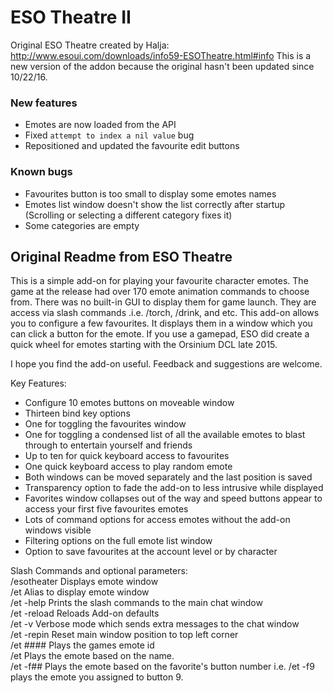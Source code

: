 # ESO Theatre II

Original ESO Theatre created by Halja: http://www.esoui.com/downloads/info59-ESOTheatre.html#info
This is a new version of the addon because the original hasn't been updated since 10/22/16.

### New features

* Emotes are now loaded from the API
* Fixed ```attempt to index a nil value``` bug
* Repositioned and updated the favourite edit buttons

### Known bugs
* Favourites button is too small to display some emotes names
* Emotes list window doesn't show the list correctly after startup (Scrolling or selecting a different category fixes it)
* Some categories are empty

Original Readme from ESO Theatre
--------------------

This is a simple add-on for playing your favourite character emotes. The game at the release had over 170 emote animation commands to choose from. There was no built-in GUI to display them for game launch. They are access via slash commands .i.e. /torch, /drink, and etc. This add-on allows you to configure a few favourites. It displays them in a window which you can click a button for the emote. If you use a gamepad, ESO did create a quick wheel for emotes starting with the Orsinium DCL late 2015.  

I hope you find the add-on useful. Feedback and suggestions are welcome.  

Key Features:
 * Configure 10 emotes buttons on moveable window
 * Thirteen bind key options
  * One for toggling the favourites window
  * One for toggling a condensed list of all the available emotes to blast through to entertain yourself and friends
  * Up to ten for quick keyboard access to favourites
  * One quick keyboard access to play random emote
 * Both windows can be moved separately and the last position is saved
 * Transparency option to fade the add-on to less intrusive while displayed
 * Favorites window collapses out of the way and speed buttons appear to access your first five favourites emotes
 * Lots of command options for access emotes without the add-on windows visible
 * Filtering options on the full emote list window
 * Option to save favourites at the account level or by character


Slash Commands and optional parameters:  
    /esotheater    Displays emote window  
    /et    Alias to display emote window  
    /et -help    Prints the slash commands to the main chat window  
    /et -reload    Reloads Add-on defaults  
    /et -v    Verbose mode which sends extra messages to the chat window  
    /et -repin    Reset main window position to top left corner  
    /et ####    Plays the games emote id  
    /et <emote name>    Plays the emote based on the name.  
    /et -f##    Plays the emote based on the favorite's button number i.e. /et -f9 plays the emote you assigned to button 9.  
